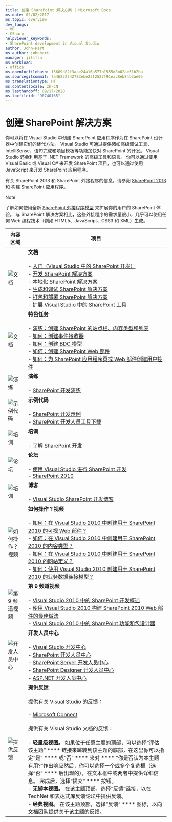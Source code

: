 ```yaml
---
title: 创建 SharePoint 解决方案 | Microsoft Docs
ms.date: 02/02/2017
ms.topic: overview
dev_langs:
- VB
- CSharp
helpviewer_keywords:
- SharePoint development in Visual Studio
author: John-Hart
ms.author: johnhart
manager: jillfra
ms.workload:
- office
ms.openlocfilehash: 13689d82f3aae24a16a577b1555d8b02ae31b2ba
ms.sourcegitcommit: 7a46232242783ebe23f2527f91eac8eb84b3ae05
ms.translationtype: HT
ms.contentlocale: zh-CN
ms.lasthandoff: 09/17/2020
ms.locfileid: "90740165"
---
```

# <a name="create-sharepoint-solutions"></a>创建 SharePoint 解决方案
  你可以将在 Visual Studio 中创建 SharePoint 应用程序作为在 SharePoint 设计器中创建它们的替代方法。 Visual Studio 可通过提供诸如高级调试工具、IntelliSense、语句完成和项目模板等功能加快对 SharePoint 的开发。 Visual Studio 还会利用基于 .NET Framework 的高级工具和语言。 你可以通过使用 Visual Basic 或 Visual C# 来开发 SharePoint 项目，也可以通过使用 JavaScript 来开发 SharePoint 应用程序。

 有关 SharePoint 2013 和 SharePoint 外接程序的信息，请参阅 [SharePoint 2013](https://www.microsoft.com/microsoft-365/previous-versions/microsoft-sharepoint-2013) 和 [构建 SharePoint 应用程序](/sharepoint/dev/sp-add-ins/sharepoint-add-ins)。

> [!NOTE]
> 了解如何使用全新 [SharePoint 外接程序模型](/sharepoint/dev/sp-add-ins/sharepoint-add-ins) 来扩展你的用户的 SharePoint 体验。 与 SharePoint 解决方案相比，这些外接程序的需求量很小，几乎可以使用任何 Web 编程技术（例如 HTML5、JavaScript、CSS3 和 XML）生成。

|内容区域|项目|
|-|-|
|![文档](../sharepoint/media/vs-icon-documentation.gif "文档")|**文档**<br /><br /> -   [入门（Visual Studio 中的 SharePoint 开发）](../sharepoint/getting-started-sharepoint-development-in-visual-studio.md)<br />-   [开发 SharePoint 解决方案](../sharepoint/developing-sharepoint-solutions.md)<br />-   [本地化 SharePoint 解决方案](../sharepoint/localizing-sharepoint-solutions.md)<br />-   [生成和调试 SharePoint 解决方案](../sharepoint/building-and-debugging-sharepoint-solutions.md)<br />-   [打包和部署 SharePoint 解决方案](../sharepoint/packaging-and-deploying-sharepoint-solutions.md)<br />-   [扩展 Visual Studio 中的 SharePoint 工具](../sharepoint/extending-the-sharepoint-tools-in-visual-studio.md)|
|![文档](../sharepoint/media/vs-icon-documentation.gif "文档")|**特色任务**<br /><br /> -   [演练：创建 SharePoint 的站点栏、内容类型和列表](../sharepoint/walkthrough-create-a-site-column-content-type-and-list-for-sharepoint.md)<br />-   [如何：创建事件接收器](../sharepoint/how-to-create-an-event-receiver.md)<br />-   [如何：创建 BDC 模型](../sharepoint/how-to-create-a-bdc-model.md)<br />-   [如何：创建 SharePoint Web 部件](../sharepoint/how-to-create-a-sharepoint-web-part.md)<br />-   [如何：为 SharePoint 应用程序页或 Web 部件创建用户控件](../sharepoint/how-to-create-a-user-control-for-a-sharepoint-application-page-or-web-part.md)|
|![演练](../sharepoint/media/vs-icon-walkthroughs.gif "演练")|**演练**<br /><br /> -   [SharePoint 开发演练](../sharepoint/sharepoint-development-walkthroughs.md)|
|![示例代码](../sharepoint/media/vs-icon-codesamples.gif "代码示例")|**示例代码**<br /><br /> -   [SharePoint 开发示例](../sharepoint/sharepoint-development-samples.md)<br />-   [SharePoint 开发人员工具下载](/sharepoint/dev/)|
|![培训](../sharepoint/media/vs-icon-training.gif "培训")|**培训**<br /><br /> -   [了解 SharePoint 开发](/sharepoint/dev/)|
|![论坛](../sharepoint/media/vs-icon-forums.gif "论坛")|**论坛**<br /><br /> -   [使用 Visual Studio 进行 SharePoint 开发](https://social.msdn.microsoft.com/Forums/vstudio/home?forum=vssharepointdevelopment)<br />-   [SharePoint 2010](https://social.msdn.microsoft.com/Forums/sharepoint/home?category=sharepoint2010,sharepoint)|
|![培训](../sharepoint/media/vs-icon-training.gif "培训")|**博客**<br /><br /> -   [Visual Studio SharePoint 开发博客](/archive/blogs/vssharepointtoolsblog/)|
|![如何操作？视频](../sharepoint/media/vs-icon-howdoivideos.gif "“如何实现”视频")|**如何操作？视频**<br /><br /> -   [如何：在 Visual Studio 2010 中创建用于 SharePoint 2010 的可视 Web 部件？](https://visualstudio.microsoft.com/)<br />-   [如何：在 Visual Studio 2010 中创建用于 SharePoint 2010 的内容类型？](/previous-versions/visualstudio/visual-studio-2010/dd831853\(v\=vs.100\))<br />-   [如何：在 Visual Studio 2010 中创建用于 SharePoint 2010 的网站定义？](/previous-versions/visualstudio/visual-studio-2010/dd831853\(v\=vs.100\))<br />-   [如何：使用 Visual Studio 2010 创建用于 SharePoint 2010 的业务数据连接模型？](/previous-versions/visualstudio/visual-studio-2010/dd831853\(v\=vs.100\))|
|![第 9 频道视频](../sharepoint/media/vs-icon-channel9videos.gif "第 9 频道视频")|**第 9 频道视频**<br /><br /> -   [Visual Studio 2010 中的 SharePoint 开发概述](https://channel9.msdn.com/blogs/funkyonex/overview-of-sharepoint-development-in-visual-studio-2010)<br />-   [使用 Visual Studio 2010 构建 SharePoint 2010 Web 部件的最佳做法](https://channel9.msdn.com/blogs/funkyonex/best-practices-on-building-sharepoint-2010-web-parts-with-visual-studio-2010)<br />-   [Visual Studio 2010 中的 SharePoint 功能和包设计器](https://channel9.msdn.com/blogs/funkyonex/sharepoint-feature-and-package-designers-in-visual-studio-2010)|
|![开发人员中心](../sharepoint/media/vs-icon-msdndevcenter.gif "开发人员中心")|**开发人员中心**<br /><br /> -   [Visual Studio 开发中心](https://visualstudio.microsoft.com/)<br />-   [SharePoint 开发人员中心](/sharepoint/dev/)<br />-   [SharePoint Server 开发人员中心](/previous-versions/office/fp161348\(v\=office.15\))<br />-   [SharePoint Designer 开发人员中心](/previous-versions/office/fp161348\(v\=office.15\))<br />-   [ASP.NET 开发人员中心](/previous-versions/msdn10/aa336522(v=msdn.10))|
|![提供反馈](../sharepoint/media/vs-icon-feedback.gif "提供反馈")|**提供反馈**<br /><br /> 提供有关 Visual Studio 的反馈：<br /><br /> -   [Microsoft Connect](/collaborate/connect-redirect)<br /><br /> 提供有关 Visual Studio 文档的反馈：<br /><br /> -   **轻量级视图。** 如果位于任意主题的顶部，可以选择“评估该主题” **** 链接来跳转到该主题的底部，在这里你可以指定“是” **** 或“否” **** 来对 **** “你是否认为本主题有用?”作出响应然后，你可以选择一个或多个复选框（选择“否” **** 后出现的），在文本框中或两者中提供详细信息。 完成后，选择“提交” **** 按钮。<br />-   **无脚本视图。** 在该主题顶部，选择“反馈”链接，以在 TechNet 和表达式库反馈论坛中提供反馈。<br />-   **经典视图。** 在该主题顶部，选择“反馈” **** 图标，以向文档团队提供关于该主题的反馈。|